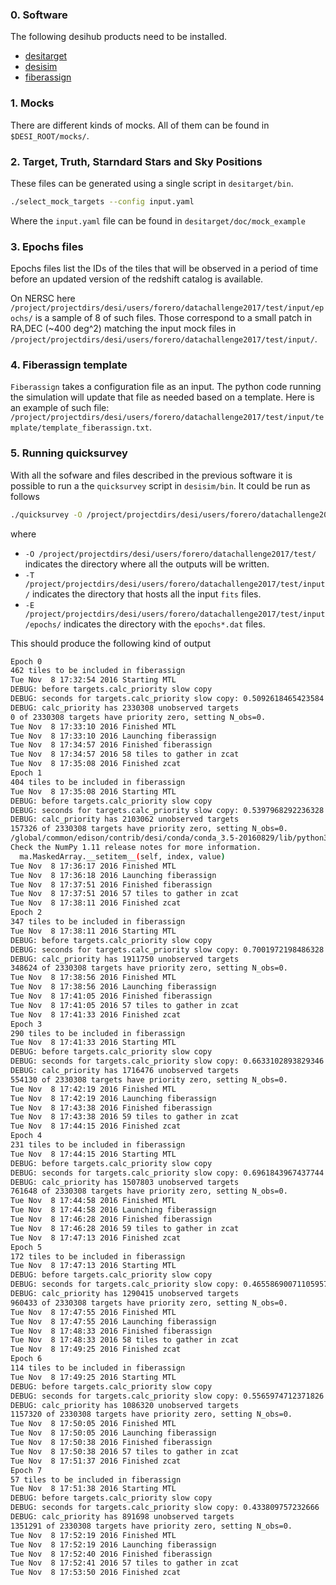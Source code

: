 ### 0. Software

The following desihub products need to be installed.

* [desitarget](https://github.com/desihub/desitarget)
* [desisim](https://github.com/desihub/desisim)
* [fiberassign](https://github.com/desihub/fiberassign)

### 1. Mocks

There are different kinds of mocks. All of them can be found in
`$DESI_ROOT/mocks/`.  


### 2. Target, Truth, Starndard Stars and Sky Positions

These files can be generated using a single script in `desitarget/bin`.

```bash
./select_mock_targets --config input.yaml
```
Where the `input.yaml` file can be found in `desitarget/doc/mock_example`

### 3. Epochs files

Epochs files list the IDs of the tiles that will be observed in a period of time before an updated version of the redshift catalog is available.

On NERSC here `/project/projectdirs/desi/users/forero/datachallenge2017/test/input/epochs/` is a sample of 8 of such files. Those correspond to a small patch in RA,DEC (~400 deg^2) matching the input mock files in `/project/projectdirs/desi/users/forero/datachallenge2017/test/input/`.

### 4. Fiberassign template

`Fiberassign` takes a configuration file as an input. The python code running the simulation will update that file as needed based on a template. Here is an example of such file: `/project/projectdirs/desi/users/forero/datachallenge2017/test/input/template/template_fiberassign.txt`.

### 5. Running quicksurvey

With all the sofware and files described in the previous software it is possible to run a the `quicksurvey` script in `desisim/bin`. It could be run as follows

```bash
./quicksurvey -O /project/projectdirs/desi/users/forero/datachallenge2017/test/ -T /project/projectdirs/desi/users/forero/datachallenge2017/test/input/ -f ~/fiberassign/bin/./fiberassign -E /project/projectdirs/desi/users/forero/datachallenge2017/test/input/epochs/ -t /project/projectdirs/desi/users/forero/datachallenge2017/test/input/template/template_fiberassign.txt -N 8
```
where 

* `-O /project/projectdirs/desi/users/forero/datachallenge2017/test/` indicates the directory where all the outputs will be written.
* `-T /project/projectdirs/desi/users/forero/datachallenge2017/test/input/` indicates the directory that hosts all the input `fits` files.
* `-E /project/projectdirs/desi/users/forero/datachallenge2017/test/input/epochs/` indicates the directory with the `epochs*.dat` files.


This should produce the following kind of output

```bash
Epoch 0
462 tiles to be included in fiberassign
Tue Nov  8 17:32:54 2016 Starting MTL
DEBUG: before targets.calc_priority slow copy
DEBUG: seconds for targets.calc_priority slow copy: 0.5092618465423584
DEBUG: calc_priority has 2330308 unobserved targets
0 of 2330308 targets have priority zero, setting N_obs=0.
Tue Nov  8 17:33:10 2016 Finished MTL
Tue Nov  8 17:33:10 2016 Launching fiberassign
Tue Nov  8 17:34:57 2016 Finished fiberassign
Tue Nov  8 17:34:57 2016 58 tiles to gather in zcat
Tue Nov  8 17:35:08 2016 Finished zcat
Epoch 1
404 tiles to be included in fiberassign
Tue Nov  8 17:35:08 2016 Starting MTL
DEBUG: before targets.calc_priority slow copy
DEBUG: seconds for targets.calc_priority slow copy: 0.5397968292236328
DEBUG: calc_priority has 2103062 unobserved targets
157326 of 2330308 targets have priority zero, setting N_obs=0.
/global/common/edison/contrib/desi/conda/conda_3.5-20160829/lib/python3.5/site-packages/astropy/table/column.py:1095: MaskedArrayFutureWarning: setting an item on a masked array which has a shared mask will not copy the mask and also change the original mask array in the future.
Check the NumPy 1.11 release notes for more information.
  ma.MaskedArray.__setitem__(self, index, value)
Tue Nov  8 17:36:17 2016 Finished MTL
Tue Nov  8 17:36:18 2016 Launching fiberassign
Tue Nov  8 17:37:51 2016 Finished fiberassign
Tue Nov  8 17:37:51 2016 57 tiles to gather in zcat
Tue Nov  8 17:38:11 2016 Finished zcat
Epoch 2
347 tiles to be included in fiberassign
Tue Nov  8 17:38:11 2016 Starting MTL
DEBUG: before targets.calc_priority slow copy
DEBUG: seconds for targets.calc_priority slow copy: 0.7001972198486328
DEBUG: calc_priority has 1911750 unobserved targets
348624 of 2330308 targets have priority zero, setting N_obs=0.
Tue Nov  8 17:38:56 2016 Finished MTL
Tue Nov  8 17:38:56 2016 Launching fiberassign
Tue Nov  8 17:41:05 2016 Finished fiberassign
Tue Nov  8 17:41:05 2016 57 tiles to gather in zcat
Tue Nov  8 17:41:33 2016 Finished zcat
Epoch 3
290 tiles to be included in fiberassign
Tue Nov  8 17:41:33 2016 Starting MTL
DEBUG: before targets.calc_priority slow copy
DEBUG: seconds for targets.calc_priority slow copy: 0.6633102893829346
DEBUG: calc_priority has 1716476 unobserved targets
554130 of 2330308 targets have priority zero, setting N_obs=0.
Tue Nov  8 17:42:19 2016 Finished MTL
Tue Nov  8 17:42:19 2016 Launching fiberassign
Tue Nov  8 17:43:38 2016 Finished fiberassign
Tue Nov  8 17:43:38 2016 59 tiles to gather in zcat
Tue Nov  8 17:44:15 2016 Finished zcat
Epoch 4
231 tiles to be included in fiberassign
Tue Nov  8 17:44:15 2016 Starting MTL
DEBUG: before targets.calc_priority slow copy
DEBUG: seconds for targets.calc_priority slow copy: 0.6961843967437744
DEBUG: calc_priority has 1507803 unobserved targets
761648 of 2330308 targets have priority zero, setting N_obs=0.
Tue Nov  8 17:44:58 2016 Finished MTL
Tue Nov  8 17:44:58 2016 Launching fiberassign
Tue Nov  8 17:46:28 2016 Finished fiberassign
Tue Nov  8 17:46:28 2016 59 tiles to gather in zcat
Tue Nov  8 17:47:13 2016 Finished zcat
Epoch 5
172 tiles to be included in fiberassign
Tue Nov  8 17:47:13 2016 Starting MTL
DEBUG: before targets.calc_priority slow copy
DEBUG: seconds for targets.calc_priority slow copy: 0.46558690071105957
DEBUG: calc_priority has 1290415 unobserved targets
960433 of 2330308 targets have priority zero, setting N_obs=0.
Tue Nov  8 17:47:55 2016 Finished MTL
Tue Nov  8 17:47:55 2016 Launching fiberassign
Tue Nov  8 17:48:33 2016 Finished fiberassign
Tue Nov  8 17:48:33 2016 58 tiles to gather in zcat
Tue Nov  8 17:49:25 2016 Finished zcat
Epoch 6
114 tiles to be included in fiberassign
Tue Nov  8 17:49:25 2016 Starting MTL
DEBUG: before targets.calc_priority slow copy
DEBUG: seconds for targets.calc_priority slow copy: 0.5565974712371826
DEBUG: calc_priority has 1086320 unobserved targets
1157320 of 2330308 targets have priority zero, setting N_obs=0.
Tue Nov  8 17:50:05 2016 Finished MTL
Tue Nov  8 17:50:05 2016 Launching fiberassign
Tue Nov  8 17:50:38 2016 Finished fiberassign
Tue Nov  8 17:50:38 2016 57 tiles to gather in zcat
Tue Nov  8 17:51:37 2016 Finished zcat
Epoch 7
57 tiles to be included in fiberassign
Tue Nov  8 17:51:38 2016 Starting MTL
DEBUG: before targets.calc_priority slow copy
DEBUG: seconds for targets.calc_priority slow copy: 0.433809757232666
DEBUG: calc_priority has 891698 unobserved targets
1351291 of 2330308 targets have priority zero, setting N_obs=0.
Tue Nov  8 17:52:19 2016 Finished MTL
Tue Nov  8 17:52:19 2016 Launching fiberassign
Tue Nov  8 17:52:40 2016 Finished fiberassign
Tue Nov  8 17:52:41 2016 57 tiles to gather in zcat
Tue Nov  8 17:53:50 2016 Finished zcat
```
